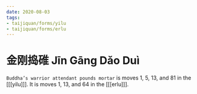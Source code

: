 ```yaml
---
date: 2020-08-03
tags:
- taijiquan/forms/yilu
- taijiquan/forms/erlu
---
```


# 金刚捣碓 Jīn Gāng Dǎo Duì

`Buddha’s warrior attendant pounds mortar` is moves 1, 5, 13, and 81 in the [[[yilu]]]. It is moves 1, 13, and 64 in the [[[erlu]]].
